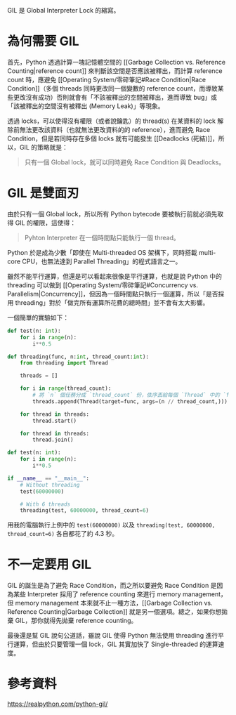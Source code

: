 GIL 是 Global Interpreter Lock 的縮寫。

# 為何需要 GIL

首先，Python 透過計算一塊記憶體空間的 [[Garbage Collection vs. Reference Counting|reference count]] 來判斷該空間是否應該被釋出，而計算 reference count 時，應避免 [[Operating System/零碎筆記#Race Condition|Race Condition]]（多個 threads 同時更改同一個變數的 reference count，而導致某些更改沒有成功）否則就會有「不該被釋出的空間被釋出，進而導致 bug」或「該被釋出的空間沒有被釋出 (Memory Leak)」等現象。

透過 locks，可以使得沒有權限（或者說鑰匙）的 thread(s) 在某資料的 lock 解除前無法更改該資料（也就無法更改資料的的 reference），進而避免 Race Condition，但是若同時存在多個 locks 就有可能發生 [[Deadlocks (死結)]]，所以，GIL 的策略就是：

>只有一個 Global lock，就可以同時避免 Race Condition 與 Deadlocks。

# GIL 是雙面刃

由於只有一個 Global lock，所以所有 Python bytecode 要被執行前就必須先取得 GIL 的權限，這使得：

>Pyhton Interpreter 在一個時間點只能執行一個 thread。

Python 於是成為少數「即使在 Multi-threaded OS 架構下，同時搭載 multi-core CPU，也無法達到 Parallel Threading」的程式語言之一。

雖然不能平行運算，但還是可以看起來很像是平行運算，也就是說 Python 中的 threading 可以做到 [[Operating System/零碎筆記#Concurrency vs. Parallelism|Concurrency]]，但因為一個時間點只執行一個運算，所以「是否採用 threading」對於「做完所有運算所花費的總時間」並不會有太大影響。

一個簡單的實驗如下：

```Python
def test(n: int):
    for i in range(n):
        i**0.5

def threading(func, n:int, thread_count:int):
    from threading import Thread

    threads = []

    for i in range(thread_count):
        # 將 `n` 個任務分成 `thread_count` 份，依序丟給每個 `Thread` 中的 `func`
        threads.append(Thread(target=func, args=(n // thread_count,)))

    for thread in threads:
        thread.start()

    for thread in threads:
        thread.join()

def test(n: int):
    for i in range(n):
        i**0.5

if __name__ == "__main__":
    # Without threading
    test(60000000)

    # With 6 threads
    threading(test, 60000000, thread_count=6)
```

用我的電腦執行上例中的 `test(60000000)` 以及 `threading(test, 60000000, thread_count=6)` 各自都花了約 4.3 秒。

# 不一定要用 GIL

GIL 的誕生是為了避免 Race Condition，而之所以要避免 Race Condition 是因為某些 Interpreter 採用了 reference counting 來進行 memory management，但 memory management 本來就不止一種方法，[[Garbage Collection vs. Reference Counting|Garbage Collection]] 就是另一個選項。總之，如果你想拋棄 GIL，那你就得先拋棄 reference counting。

最後還是幫 GIL 說句公道話，雖說 GIL 使得 Python 無法使用 threading 進行平行運算，但由於只要管理一個 lock，GIL 其實加快了 Single-threaded 的運算速度。

# 參考資料

<https://realpython.com/python-gil/>
